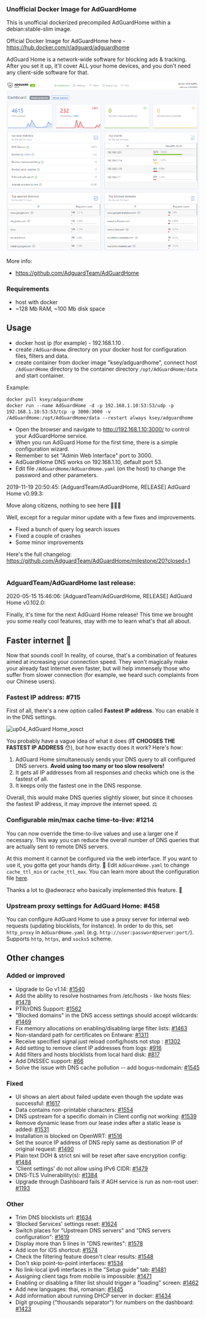 ### Unofficial Docker Image for AdGuardHome
This is unofficial dockerized precompiled AdGuardHome within a debian:stable-slim image.

Official Docker Image for AdGuardHome here - https://hub.docker.com/r/adguard/adguardhome

AdGuard Home is a network-wide software for blocking ads & tracking. After you set it up, it'll cover ALL your home devices, and you don't need any client-side software for that.

![AdGuardHome](https://raw.githubusercontent.com/MrKsey/AdGuardHome/master/adh.PNG)

More info:
- https://github.com/AdguardTeam/AdGuardHome

### Requirements

* host with docker
* ~128 Mb RAM, ~100 Mb disk space 

## Usage

* docker host ip (for example) - 192.168.1.10 .
* create ```/AdGuardHome``` directory on your docker host for configuration files, filters and data.
* create container from docker image "ksey/adguardhome", connect host ```/AdGuardHome``` directory to the container directory ```/opt/AdGuardHome/data``` and start container.

Example:
```
docker pull ksey/adguardhome
docker run --name AdGuardHome -d -p 192.168.1.10:53:53/udp -p 192.168.1.10:53:53/tcp -p 3000:3000 -v /AdGuardHome:/opt/AdGuardHome/data --restart always ksey/adguardhome
```

* Open the browser and navigate to http://192.168.1.10:3000/ to control your AdGuardHome service.
* When you run AdGuard Home for the first time, there is a simple configuration wizard.
* Remember to set "Admin Web Interface" port to 3000.
* AdGuardHome DNS works on 192.168.1.10, default port 53.
* Edit file ```/AdGuardHome/AdGuardHome.yaml``` (on the host) to change the password and other parameters.



























































































































2019-11-19 20:50:45: [AdguardTeam/AdGuardHome, RELEASE] AdGuard Home v0.99.3:

Move along citizens, nothing to see here 👮‍♂️🤚

Well, except for a regular minor update with a few fixes and improvements.

* Fixed a bunch of query log search issues
* Fixed a couple of crashes
* Some minor improvements

Here's the full changelog:
https://github.com/AdguardTeam/AdGuardHome/milestone/20?closed=1





























































































































# #
### AdguardTeam/AdGuardHome last release:
2020-05-15 15:46:06: [AdguardTeam/AdGuardHome, RELEASE] AdGuard Home v0.102.0:

Finally, it's time for the next AdGuard Home release! This time we brought you some really cool features, stay with me to learn what's that all about.

## Faster internet 🚄

Now that sounds cool! In reality, of course, that's a combination of features aimed at increasing your connection speed. They won't magically make your already fast Internet even faster, but will help immensely those who suffer from slower connection (for example, we heard such complaints from our Chinese users).

### Fastest IP address: #715

First of all, there's a new option called **Fastest IP address**. You can enable it in the DNS settings.

<img width="681" alt="up04_AdGuard Home_xosct" src="https://user-images.githubusercontent.com/5947035/82048151-c1f07200-96bc-11ea-961b-a3326cb50510.png">

You probably have a vague idea of what it does (**IT CHOOSES THE FASTEST IP ADDRESS** 😯), but how exactly does it work? Here's how:

1. AdGuard Home simultaneously sends your DNS query to all configured DNS servers. **Avoid using too many or too slow resolvers!**
2. It gets all IP addresses from all responses and checks which one is the fastest of all.
3. It keeps only the fastest one in the DNS response.

Overall, this would make DNS queries slightly slower, but since it chooses the fastest IP address, it may improve the internet speed. ⚖️

### Configurable min/max cache time-to-live: #1214 

You can now override the time-to-live values and use a larger one if necessary. This way you can reduce the overall number of DNS queries that are actually sent to remote DNS servers. 

At this moment it cannot be configured via the web interface. If you want to use it, you gotta get your hands dirty. 👷 Edit `AdGuardHome.yaml` to change `cache_ttl_min` or `cache_ttl_max`. You can learn more about the configuration file [here](https://github.com/AdguardTeam/AdGuardHome/wiki/Configuration#configuration-file). 

Thanks a lot to @adworacz who basically implemented this feature. 🙏

### Upstream proxy settings for AdGuard Home: #458

You can configure AdGuard Home to use a proxy server for internal web requests (updating blocklists, for instance). In order to do this, set `http_proxy` in `AdGuardHome.yaml` (e.g. `http://user:password@server:port/`). Supports `http`, `https`, and `socks5` scheme.

## Other changes

### Added or improved

* Upgrade to Go v1.14: [#1540](https://github.com/AdguardTeam/AdGuardHome/issues/1540)
* Add the ability to resolve hostnames from /etc/hosts - like hosts files: [#1478](https://github.com/AdguardTeam/AdGuardHome/issues/1478)
* PTR/rDNS Support: [#1562](https://github.com/AdguardTeam/AdGuardHome/issues/1562)
* "Blocked domains" in the DNS access settings should accept wildcards: [#1469](https://github.com/AdguardTeam/AdGuardHome/issues/1469)
* Fix memory allocations on enabling/disabling large filter lists: [#1463](https://github.com/AdguardTeam/AdGuardHome/issues/1463)
* Non-standard path for certificates on Entware: [#1311](https://github.com/AdguardTeam/AdGuardHome/issues/1311)
* Receive specified signal just reload config/hosts not stop : [#1302](https://github.com/AdguardTeam/AdGuardHome/issues/1302)
* Add setting to remove client IP addresses from logs: [#916](https://github.com/AdguardTeam/AdGuardHome/issues/916)
* Add filters and hosts blocklists from local hard disk: [#817](https://github.com/AdguardTeam/AdGuardHome/issues/817)
* Add DNSSEC support: [#66](https://github.com/AdguardTeam/AdGuardHome/issues/66)
* Solve the issue with DNS cache pollution -- add bogus-nxdomain: [#1545](https://github.com/AdguardTeam/AdGuardHome/issues/1545)

### Fixed

* UI shows an alert about failed update even though the update was successful: [#1617](https://github.com/AdguardTeam/AdGuardHome/issues/1617)
* Data contains non-printable characters: [#1554](https://github.com/AdguardTeam/AdGuardHome/issues/1554)
* DNS upstream for a specific domain in Client config not working: [#1539](https://github.com/AdguardTeam/AdGuardHome/issues/1539)
* Remove dynamic lease from our lease index after a static lease is added: [#1531](https://github.com/AdguardTeam/AdGuardHome/issues/1531)
* Installation is blocked on OpenWRT: [#1516](https://github.com/AdguardTeam/AdGuardHome/issues/1516)
* Set the source IP address of DNS reply same as destionation IP of original request: [#1490](https://github.com/AdguardTeam/AdGuardHome/issues/1490)
* Plain text DOH & strict sni will be reset after save encryption config: [#1484](https://github.com/AdguardTeam/AdGuardHome/issues/1484)
* 'Client settings' do not allow using IPv6 CIDR: [#1479](https://github.com/AdguardTeam/AdGuardHome/issues/1479)
* DNS-TLS Vulnerability(s): [#1384](https://github.com/AdguardTeam/AdGuardHome/issues/1384)
* Upgrade through Dashboard fails if AGH service is run as non-root user: [#1193](https://github.com/AdguardTeam/AdGuardHome/issues/1193)

### Other

* Trim DNS blocklists url: [#1634](https://github.com/AdguardTeam/AdGuardHome/issues/1634)
* 'Blocked Services' settings reset: [#1624](https://github.com/AdguardTeam/AdGuardHome/issues/1624)
* Switch places for "Upstream DNS servers" and "DNS servers configuration": [#1619](https://github.com/AdguardTeam/AdGuardHome/issues/1619)
* Display more than 5 lines in "DNS rewrites": [#1578](https://github.com/AdguardTeam/AdGuardHome/issues/1578)
* Add icon for iOS shortcut: [#1574](https://github.com/AdguardTeam/AdGuardHome/issues/1574)
* Check the filtering feature doesn't clear results: [#1548](https://github.com/AdguardTeam/AdGuardHome/issues/1548)
* Don't skip point-to-point interfaces: [#1534](https://github.com/AdguardTeam/AdGuardHome/issues/1534)
* No link-local ipv6 interfaces in the "Setup guide" tab: [#1481](https://github.com/AdguardTeam/AdGuardHome/issues/1481)
* Assigning client tags from mobile is impossible: [#1471](https://github.com/AdguardTeam/AdGuardHome/issues/1471)
* Enabling or disabling a filter list should trigger a "loading" screen: [#1462](https://github.com/AdguardTeam/AdGuardHome/issues/1462)
* Add new languages: thai, romanian: [#1445](https://github.com/AdguardTeam/AdGuardHome/issues/1445)
* Add information about running DHCP server in docker: [#1434](https://github.com/AdguardTeam/AdGuardHome/issues/1434)
* Digit grouping ("thousands separator") for numbers on the dashboard: [#1423](https://github.com/AdguardTeam/AdGuardHome/issues/1423)
